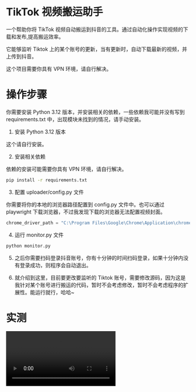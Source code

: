 # TikTok 视频搬运助手

一个帮助你将 TikTok 视频自动搬运到抖音的工具。通过自动化操作实现视频的下载和发布,提高搬运效率。

它能够监听 Tiktok 上的某个账号的更新，当有更新时，自动下载最新的视频，并上传到抖音。

这个项目需要你具有 VPN 环境，请自行解决。

# 操作步骤

你需要安装 Python 3.12 版本，并安装相关的依赖，一些依赖我可能并没有写到 requirements.txt 中，出现模块未找到的情况，请手动安装。

1. 安装 Python 3.12 版本

这个请自行安装。

2. 安装相关依赖

依赖的安装可能需要你具有 VPN 环境，请自行解决。

```bash
pip install -r requirements.txt
```

3. 配置 uploader/config.py 文件

你需要将你的本地的浏览器路径配置到 config.py 文件中。也可以通过 playwright 下载浏览器，不过我发现下载的浏览器无法配置视频封面。

```python
chrome_driver_path = "C:\Program Files\Google\Chrome\Application\chrome.exe"
```

4. 运行 monitor.py 文件

```bash
python monitor.py
```

5. 之后你需要扫码登录抖音账号，你有十分钟的时间扫码登录，如果十分钟内没有登录成功，则程序会自动退出。

6. 就介绍到这里，目前要更改要监听的 Tiktok 账号，需要修改源码，因为这是我针对某个账号进行搬运的代码，暂时不会考虑修改，暂时不会考虑程序的扩展性。能运行就行，哈哈~

# 实测

![video](docs/运行.mp4)
